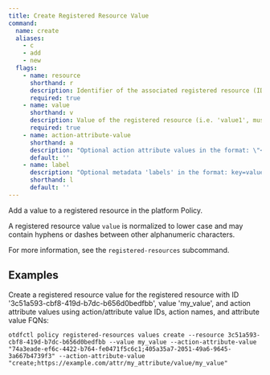 ```yaml
---
title: Create Registered Resource Value
command:
  name: create
  aliases:
    - c
    - add
    - new
  flags:
    - name: resource
      shorthand: r
      description: Identifier of the associated registered resource (ID or name)
      required: true
    - name: value
      shorthand: v
      description: Value of the registered resource (i.e. 'value1', must be unique within the Registered Resource)
      required: true
    - name: action-attribute-value
      shorthand: a
      description: "Optional action attribute values in the format: \"<action_id | action_name>;<attribute_value_id | attribute_value_fqn>\""
      default: ''
    - name: label
      description: "Optional metadata 'labels' in the format: key=value"
      shorthand: l
      default: ''
---
```


Add a value to a registered resource in the platform Policy.

A registered resource value `value` is normalized to lower case and may contain hyphens or dashes between other alphanumeric characters.

For more information, see the `registered-resources` subcommand.

## Examples

Create a registered resource value for the registered resource with ID '3c51a593-cbf8-419d-b7dc-b656d0bedfbb', value 'my_value', and action attribute values using action/attribute value IDs, action names, and attribute value FQNs:

```shell
otdfctl policy registered-resources values create --resource 3c51a593-cbf8-419d-b7dc-b656d0bedfbb --value my_value --action-attribute-value "74a3eade-ef6c-4422-b764-fe0471f5c6c1;405a35a7-2051-49a6-9645-3a667b4739f3" --action-attribute-value "create;https://example.com/attr/my_attribute/value/my_value"
```
